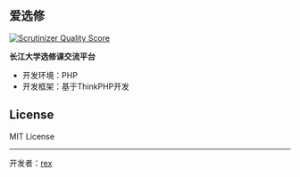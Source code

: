 ## 爱选修 ##

[![Scrutinizer Quality Score](https://scrutinizer-ci.com/g/duguying/xiu/badges/quality-score.png?s=381904059228456d5b7193394eb0e92cf84850e5)](https://scrutinizer-ci.com/g/duguying/xiu/)

**长江大学选修课交流平台**

- 开发环境：PHP
- 开发框架：基于ThinkPHP开发

## License ##

MIT License

----------
开发者：[rex](https://github.com/duguying)